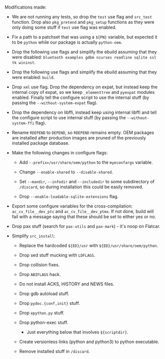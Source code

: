 Modifications made:

- We are not running any tests, so drop the `test` use flag and
  `src_test` function. Drop also `pkg_pretend` and `pkg_setup`
  functions as they were only doing some stuff if `test` use flag was
  enabled.

- Fix a path to a patchset that was using a `${PN}` variable, but
  expected it to be `python` while our package is actually
  `python-oem`.

- Drop the following use flags and simplify the ebuild assuming that
  they were disabled: `bluetooth examples gdbm ncurses readline sqlite
  ssl tk wininst`.

- Drop the following use flags and simplify the ebuild assuming that
  they were enabled: `build`.

- Drop `xml` use flag. Drop the dependency on expat, but instead keep
  the internal copy of expat, so we keep `_elementtree` and `pyexpat`
  modules enabled. Finally tell the configure script to use the
  internal stuff (by passing the `--without-system-expat` flag).

- Drop the dependency on libffi, instead keep using internal libffi
  and tell the configure script to use internal stuff (by passing the
  `--without-system-ffi` flag).

- Rename `RDEPEND` to `DEPEND`, so `RDEPEND` remains empty. OEM
  packages are installed after production images are pruned of the
  previously installed package database.

- Make the following changes in configure flags:

  - Add `--prefix=/usr/share/oem/python` to the `myeconfargs` variable.

  - Change `--enable-shared` to `--disable-shared`.

  - Set `--mandir`, `--infodir` and `--includedir` to some subdirectory of
    `/discard`, so during installation this could be easily removed.

  - Drop `--enable-loadable-sqlite-extensions` flag.

- Export some configure variables for the cross-compilation:
  `ac_cv_file__dev_ptc` and `ac_cv_file__dev_ptmx`. If not done, build
  will fail with a message saying that these should be set to either
  yes or no.

- Drop pax stuff (search for `pax-utils` and `pax-mark`) - it's noop
  on Flatcar.

- Simplify `src_install`:

  - Replace the hardcoded `${ED}/usr` with `${ED}/usr/share/oem/python`.

  - Drop sed stuff mucking with `LDFLAGS`.

  - Drop collision fixes.

  - Drop `ABIFLAGS` hack.

  - Do not install ACKS, HISTORY and NEWS files.

  - Drop gdb autoload stuff.

  - Drop `pydoc.{conf,init}` stuff.

  - Drop `epython.py` stuff.

  - Drop python-exec stuff.

    - Just everything below that involves `${scriptdir}`.

  - Create versionless links (python and python3) to python executable.

  - Remove installed stuff in `/discard`.
